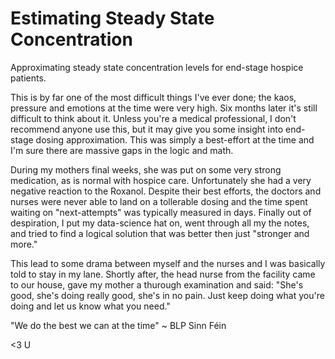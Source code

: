 # Estimating Steady State Concentration
Approximating steady state concentration levels for end-stage hospice patients.

This is by far one of the most difficult things I've ever done; the kaos, pressure and emotions at the time were very high. Six months later it's still difficult to think about it.
Unless you're a medical professional, I don't recommend anyone use this, but it may give you some insight into end-stage dosing approximation.
This was simply a best-effort at the time and I'm sure there are massive gaps in the logic and math.

During my mothers final weeks, she was put on some very strong medication, as is normal with hospice care. Unfortunately she had a very negative reaction to the Roxanol.
Despite their best efforts, the doctors and nurses were never able to land on a tollerable dosing and the time spent waiting on "next-attempts" was typically measured in days. 
Finally out of despiration, I put my data-science hat on, went through all my the notes, and tried to find a logical solution that was better then just "stronger and more."

This lead to some drama between myself and the nurses and I was basically told to stay in my lane. 
Shortly after, the head nurse from the facility came to our house, gave my mother a thurough examination and said:
"She's good, she's doing really good, she's in no pain. Just keep doing what you're doing and let us know what you need."

"We do the best we can at the time" ~ BLP
Sinn Féin

<3 U
